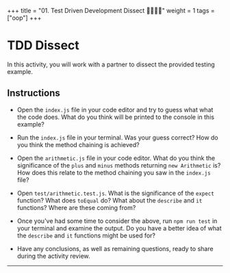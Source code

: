 +++
title = "01.  Test Driven Development Dissect 👩‍🎓👨‍🎓"
weight = 1
tags = ["oop"] 
+++


# TDD Dissect

In this activity, you will work with a partner to dissect the provided testing example.

## Instructions

* Open the `index.js` file in your code editor and try to guess what what the code does. What do you think will be printed to the console in this example?

* Run the `index.js` file in your terminal. Was your guess correct? How do you think the method chaining is achieved?

* Open the `arithmetic.js` file in your code editor. What do you think the significance of the `plus` and `minus` methods returning `new Arithmetic` is? How does this relate to the method chaining you saw in the `index.js` file?

* Open `test/arithmetic.test.js`. What is the significance of the `expect` function? What does `toEqual` do? What about the `describe` and `it` functions? Where are these coming from?

* Once you've had some time to consider the above, run `npm run test` in your terminal and examine the output. Do you have a better idea of what the `describe` and `it` functions might be used for?

* Have any conclusions, as well as remaining questions, ready to share during the activity review.

---